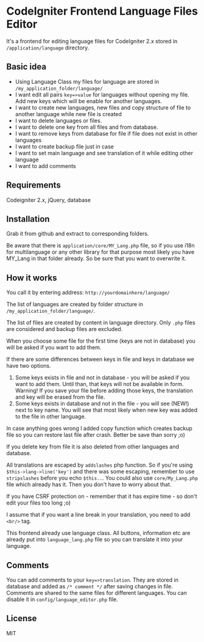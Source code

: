 CodeIgniter Frontend Language Files Editor
=============

It's a frontend for editing language files for CodeIgniter 2.x stored in `/application/language` directory.

Basic idea
-----------

* Using Language Class my files for language are stored in `/my_application_folder/language/`
* I want edit all pairs `key=>value` for languages without opening my file. Add new keys which will be enable for another languages.
* I want to create new languages, new files and copy structure of file to another language while new file is created
* I want to delete languages or files.
* I want to delete one key from all files and from database.
* I want to remove keys from database for file if file does not exist in other languages
* I want to create backup file just in case
* I want to set main language and see translation of it while editing other language
* I want to add comments

Requirements
-----------

Codeigniter 2.x, jQuery, database

Installation
-----------

Grab it from github and extract to corresponding folders.
 
Be aware that there is `application/core/MY_Lang.php` file, so if you use i18n for multilanguage or any other library for that purpose most likely you have MY_Lang in that folder already. So be sure that you want to overwrite it.

How it works
-----------

You call it by entering address: `http://yourdomainhere/language/`

The list of languages are created by folder structure in `/my_application_folder/language/`.

The list of files are created by content in language directory. Only `.php` files are considered and backup files are excluded.

When you choose some file for the first time (keys are not in database) you will be asked if you want to add them.

If there are some differences between keys in file and keys in database we have two options.
1. Some keys exists in file and not in database - you will be asked if you want to add them. Until than, that keys will not be available in form. Warning! If you save your file before adding those keys, the translation and key will be erased from the file.
2. Some keys exists in database and not in the file - you will see (NEW!) next to key name. You will see that most likely when new key was added to the file in other language.

In case anything goes wrong I added copy function which creates backup file so you can restore last file after crash. Better be save than sorry ;o)

If you delete key from file it is also deleted from other languages and database.

All translations are escaped by `addslashes` php function. So if you're using `$this->lang->line('key')` and there was some escaping, remember to use `stripslashes` before you echo `$this..`. You could also use `core/My_Lang.php` file which already has it. Then you don't have to worry about that.

If you have CSRF protection on - remember that it has expire time - so don't edit your files too long ;o) 

I assume that if you want a line break in your translation, you need to add `<br/>` tag.

This frontend already use language class. All buttons, information etc are already put into `language_lang.php` file so you can translate it into your language. 

Comments
-----------

You can add comments to your `key=>translation`. They are stored in database and added as `/* comment */` after saving changes in file. Comments are shared to the same files for different languages. You can disable it in `config/language_editor.php` file.

License
-----------

MIT
